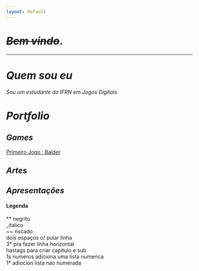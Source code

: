 ```yaml
---
layout: default
---
```


# _~~Bem vindo~~_.
* * *
# _Quem sou eu_
_Sou um estudante do IFRN em Jogos Digitais._
# _Portfolio_

## _Games_

[Primeiro Jogo : Balder](https://mychellangello.github.io/Balder/)

## _Artes_
## _Apresentações_




#### Legenda  
** negrito  
_italico  
~~ riscado  
  dois espaços o/ pular linha   
3* pra fazer linha horizontal  
hastags para criar capitulo e sub  
1s numeros adiciona uma lista numerica  
1* adiocion lista nao numerada  
